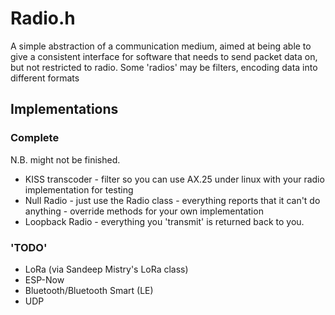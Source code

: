 # Radio.h

A simple abstraction of a communication medium, aimed at being able to give a consistent interface for software that needs to send packet data on, but not restricted to radio. Some 'radios' may be filters, encoding data into different formats

## Implementations

### Complete 
N.B. might not be finished.
* KISS transcoder - filter so you can use AX.25 under linux with your radio implementation for testing
* Null Radio - just use the Radio class - everything reports that it can't do anything - override methods for your own implementation
* Loopback Radio - everything you 'transmit' is returned back to you. 

### 'TODO'
* LoRa (via Sandeep Mistry's LoRa class)
* ESP-Now
* Bluetooth/Bluetooth Smart (LE)
* UDP